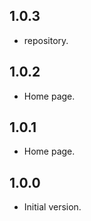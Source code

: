 ## 1.0.3

- repository.

## 1.0.2

- Home page.

## 1.0.1

- Home page.

## 1.0.0

- Initial version.
